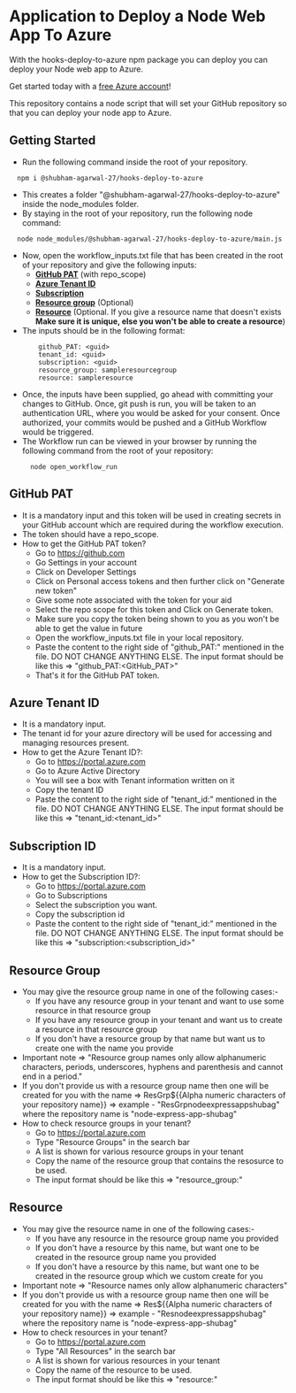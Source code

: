 # Application to Deploy a Node Web App To Azure

With the hooks-deploy-to-azure npm package you can deploy you can deploy your Node web app to Azure.
  
Get started today with a [free Azure account](https://azure.com/free/open-source)!
  
This repository contains a node script that will set your GitHub repository so that you can deploy your node app to Azure.

## Getting Started

 - Run the following command inside the root of your repository.
 ```
   npm i @shubham-agarwal-27/hooks-deploy-to-azure
 ```  
 - This creates a folder "@shubham-agarwal-27/hooks-deploy-to-azure" inside the node_modules folder.
 - By staying in the root of your repository, run the following node command:
 ```
   node node_modules/@shubham-agarwal-27/hooks-deploy-to-azure/main.js
 ```
 - Now, open the workflow_inputs.txt file that has been created in the root of your repository and give the following inputs:
   - **[GitHub PAT](https://github.com/shubham-agarwal-27/hooks-deploy-to-azure/blob/master/README.md#github-pat)** (with repo_scope)
   - **[Azure Tenant ID](https://github.com/shubham-agarwal-27/hooks-deploy-to-azure/blob/master/README.md#azure-tenant-id)**
   - **[Subscription](https://github.com/shubham-agarwal-27/hooks-deploy-to-azure/blob/master/README.md#subscription-id)**
   - **[Resource group](https://github.com/shubham-agarwal-27/hooks-deploy-to-azure/blob/master/README.md#resource-group)** (Optional)
   - **[Resource](https://github.com/shubham-agarwal-27/hooks-deploy-to-azure/blob/master/README.md#resource)** (Optional. If you give a resource name that doesn't exists **Make sure it is unique, else you won't be able to create a resource**)  
 - The inputs should be in the following format:
    ```
        github_PAT: <guid>
        tenant_id: <guid>
        subscription: <guid>
        resource_group: sampleresourcegroup
        resource: sampleresource
    ```
  - Once, the inputs have been supplied, go ahead with committing your changes to GitHub. Once, git push is run, you will be taken to an authentication URL, where you would be asked for your consent. Once authorized, your commits would be pushed and a GitHub Workflow would be triggered.
  - The Workflow run can be viewed in your browser by running the following command from the root of your repository:
    ```
      node open_workflow_run
    ```

## GitHub PAT
  - It is a mandatory input and this token will be used in creating secrets in your GitHub account which are required during the workflow execution.
  - The token should have a repo_scope.
  - How to get the GitHub PAT token?
    - Go to https://github.com
    - Go Settings in your account
    - Click on Developer Settings
    - Click on Personal access tokens and then further click on "Generate new token"
    - Give some note associated with the token for your aid
    - Select the repo scope for this token and Click on Generate token.
    - Make sure you copy the token being shown to you as you won't be able to get the value in future
    - Open the workflow_inputs.txt file in your local repository. 
    - Paste the content to the right side of "github_PAT:" mentioned in the file. DO NOT CHANGE ANYTHING ELSE. The input format should be like this => "github_PAT:<GitHub_PAT>"
    - That's it for the GitHub PAT token.

## Azure Tenant ID
  - It is a mandatory input.
  - The tenant id for your azure directory will be used for accessing and managing resources present.
  - How to get the Azure Tenant ID?:
    - Go to https://portal.azure.com
    - Go to Azure Active Directory
    - You will see a box with Tenant information written on it
    - Copy the tenant ID
    - Paste the content to the right side of "tenant_id:" mentioned in the file. DO NOT CHANGE ANYTHING ELSE. The input format should be like this => "tenant_id:<tenant_id>"

## Subscription ID
  - It is a mandatory input.
  - How to get the Subscription ID?:
    - Go to https://portal.azure.com
    - Go to Subscriptions
    - Select the subscription you want.
    - Copy the subscription id
    - Paste the content to the right side of "tenant_id:" mentioned in the file. DO NOT CHANGE ANYTHING ELSE. The input format should be like this => "subscription:<subscription_id>"

## Resource Group
  - You may give the resource group name in one of the following cases:-
    - If you have any resource group in your tenant and want to use some resource in that resource group
    - If you have any resource group in your tenant and want us to create a resource in that resource group
    - If you don't have a resource group by that name but want us to create one with the name you provide
  - Important note => "Resource group names only allow alphanumeric characters, periods, underscores, hyphens and parenthesis and cannot end in a period."
  - If you don't provide us with a resource group name then one will be created for you with the name => ResGrp${{Alpha numeric characters of your repository name}} => example - "ResGrpnodeexpressappshubag" where the repository name is "node-express-app-shubag"
  - How to check resource groups in your tenant?
    - Go to https://portal.azure.com
    - Type "Resource Groups" in the search bar
    - A list is shown for various resource groups in your tenant
    - Copy the name of the resource group that contains the resosurce to be used.
    - The input format should be like this => "resource_group:<resource group name>"

## Resource
  - You may give the resource name in one of the following cases:-
    - If you have any resource in the resource group name you provided
    - If you don't have a resource by this name, but want one to be created in the resource group name you provided
    - If you don't have a resource by this name, but want one to be created in the resource group which we custom create for you
  - Important note => "Resource names only allow alphanumeric characters"
  - If you don't provide us with a resource group name then one will be created for you with the name => Res${{Alpha numeric characters of your repository name}} => example - "Resnodeexpressappshubag" where the repository name is "node-express-app-shubag"
  - How to check resources in your tenant?
    - Go to https://portal.azure.com
    - Type "All Resources" in the search bar
    - A list is shown for various resources in your tenant
    - Copy the name of the resource to be used.
    - The input format should be like this => "resource:<resource name>"